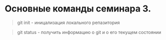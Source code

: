 # **Основные команды семинара 3**.

> git init - иницализация локального репазитория

> git status - получить информацию о git и о его текущем состоянии